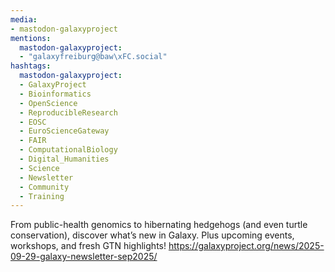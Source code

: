 ```yaml
---
media:
- mastodon-galaxyproject
mentions:
  mastodon-galaxyproject:
  - "galaxyfreiburg@baw\xFC.social"
hashtags:
  mastodon-galaxyproject:
  - GalaxyProject
  - Bioinformatics
  - OpenScience
  - ReproducibleResearch
  - EOSC
  - EuroScienceGateway
  - FAIR
  - ComputationalBiology
  - Digital_Humanities
  - Science
  - Newsletter
  - Community
  - Training
---
```

From public-health genomics to hibernating hedgehogs (and even turtle conservation), discover what’s new in Galaxy. Plus upcoming events, workshops, and fresh GTN highlights!
https://galaxyproject.org/news/2025-09-29-galaxy-newsletter-sep2025/